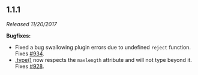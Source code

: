 ## 1.1.1

_Released 11/20/2017_

**Bugfixes:**

- Fixed a bug swallowing plugin errors due to undefined `reject` function. Fixes [#934](https://github.com/cypress-io/cypress/issues/934).
- [.type()](/api/commands/type) now respects the `maxlength` attribute and will not type beyond it. Fixes [#928](https://github.com/cypress-io/cypress/issues/928).
